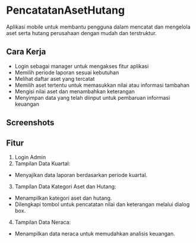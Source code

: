 # PencatatanAsetHutang
Aplikasi mobile untuk membantu pengguna dalam mencatat dan mengelola aset serta hutang perusahaan dengan mudah dan terstruktur.

## Cara Kerja
- Login sebagai manager untuk mengakses fitur aplikasi
- Memilih periode laporan sesuai kebutuhan
- Melihat daftar aset yang tercatat
- Memilih aset tertentu untuk memasukkan nilai atau informasi tambahan
- Mengisi nilai aset dan menambahkan keterangan
- Menyimpan data yang telah diinput untuk pembaruan informasi keuangan

## Screenshots


## Fitur
1. Login Admin
2. Tampilan Data Kuartal:
- Menyajikan data laporan berdasarkan periode kuartal.
3. Tampilan Data Kategori Aset dan Hutang:
- Menampilkan kategori aset dan hutang.
- Dilengkapi tombol untuk pencatatan nilai dan keterangan melalui dialog box.
4. Tampilan Data Neraca:
- Menampilkan data neraca untuk memudahkan analisis keuangan.
